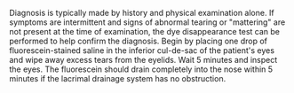 Diagnosis is typically made by history and physical examination alone. If symptoms are intermittent and signs of abnormal tearing or "mattering" are not present at the time of examination, the dye disappearance test can be performed to help confirm the diagnosis. Begin by placing one drop of fluorescein-stained saline in the inferior cul-de-sac of the patient's eyes and wipe away excess tears from the eyelids. Wait 5 minutes and inspect the eyes. The fluorescein should drain completely into the nose within 5 minutes if the lacrimal drainage system has no obstruction.